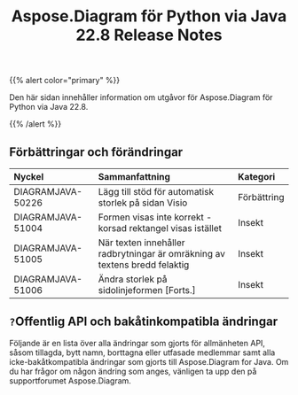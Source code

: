 ﻿---
title: Aspose.Diagram för Python via Java 22.8 Release Notes
type: docs
weight: 20
url: /sv/java/aspose-diagram-for-python-via-java-22-8-release-notes/
---
{{% alert color="primary" %}}

Den här sidan innehåller information om utgåvor för Aspose.Diagram för Python via Java 22.8.

{{% /alert %}}
## **Förbättringar och förändringar**  ##

|**Nyckel**|**Sammanfattning**|**Kategori**|
|:- |:- |:- |
|DIAGRAMJAVA-50226|Lägg till stöd för automatisk storlek på sidan Visio|Förbättring|
|DIAGRAMJAVA-51004|Formen visas inte korrekt - korsad rektangel visas istället|Insekt|
|DIAGRAMJAVA-51005|När texten innehåller radbrytningar är omräkning av textens bredd felaktig|Insekt|
|DIAGRAMJAVA-51006|Ändra storlek på sidolinjeformen [Forts.]|Insekt|

## `?`**Offentlig API och bakåtinkompatibla ändringar**
Följande är en lista över alla ändringar som gjorts för allmänheten API, såsom tillagda, bytt namn, borttagna eller utfasade medlemmar samt alla icke-bakåtkompatibla ändringar som gjorts till Aspose.Diagram for Java. Om du har frågor om någon ändring som anges, vänligen ta upp den på supportforumet Aspose.Diagram.

